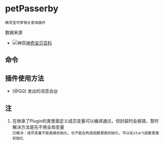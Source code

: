 # petPasserby
    精灵宝可梦相关查询插件  
数据来源
- ![神百](https://wiki.52poke.com/favicon.ico)[神奇宝贝百科](https://wiki.52poke.com/wiki/%E4%B8%BB%E9%A1%B5)

## 命令


## 插件使用方法
- [@QQ] 发出的消息会@






## 注
1. 在继承了Plugin的类里面定义成员变量可以编译通过，但封装时会报错，暂时解决方法是先不用全局变量  
	```已解决：成员变量不能直接初始化，也不能在构造函数里面初始化，可以在start函数里面初始化```